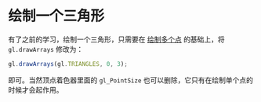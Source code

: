 # 绘制一个三角形 

有了之前的学习，绘制一个三角形，只需要在 [绘制多个点](../lesson8/) 的基础上，将 `gl.drawArrays` 修改为：

```javascript
gl.drawArrays(gl.TRIANGLES, 0, 3);
```

即可。当然顶点着色器里面的 `gl_PointSize` 也可以删除，它只有在绘制单个点的时候才会起作用。

